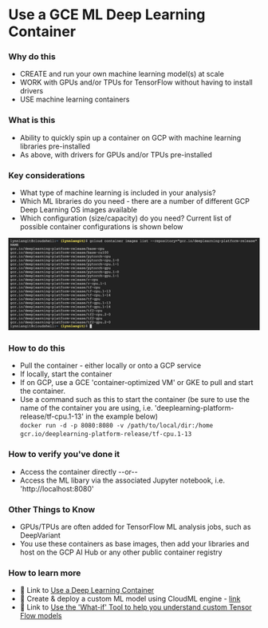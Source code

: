 # Use a GCE ML Deep Learning Container

### Why do this
 - CREATE and run your own machine learning model(s) at scale
 - WORK with GPUs and/or TPUs for TensorFlow without having to install drivers
 - USE machine learning containers

### What is this
 - Ability to quickly spin up a container on GCP with machine learning libraries pre-installed
 - As above, with drivers for GPUs and/or TPUs pre-installed

### Key considerations
 - What type of machine learning is included in your analysis?
 - Which ML libraries do you need - there are a number of different GCP Deep Learning OS images available
 - Which configuration (size/capacity) do you need?  Current list of possible container configurations is shown below

 [![ml-containers](/images/ml-containers.png)]()

### How to do this
 - Pull the container - either locally or onto a GCP service
 - If locally, start the container
 - If on GCP, use a GCE 'container-optimized VM' or GKE to pull and start the container.
 - Use a command such as this to start the container (be sure to use the name of the container you are using, i.e. 'deeplearning-platform-release/tf-cpu.1-13' in the example below)   
      `docker run -d -p 8080:8080 -v /path/to/local/dir:/home gcr.io/deeplearning-platform-release/tf-cpu.1-13`

### How to verify you've done it
 - Access the container directly --or-- 
 - Access the ML libary via the associated Jupyter notebook, i.e. 'http://localhost:8080'

### Other Things to Know
 - GPUs/TPUs are often added for TensorFlow ML analysis jobs, such as DeepVariant
 - You use these containers as base images, then add your libraries and host on the GCP AI Hub or any other public container registry


### How to learn more
 - 📘 Link to [Use a Deep Learning Container](https://cloud.google.com/blog/products/ai-machine-learning/introducing-deep-learning-containers-consistent-and-portable-environments)
 - 📘 Create & deploy a custom ML model using CloudML engine - [link](https://cloud.google.com/blog/products/gcp/genomic-ancestry-inference-with-deep-learning)
 - 📘 Link to [Use the 'What-if' Tool to help you understand custom Tensor Flow models](https://cloud.google.com/blog/products/ai-machine-learning/introducing-the-what-if-tool-for-cloud-ai-platform-models)

